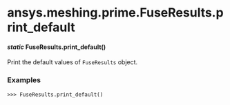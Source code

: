 # ansys.meshing.prime.FuseResults.print_default

<a id="ansys.meshing.prime.FuseResults.print_default"></a>

#### *static* FuseResults.print_default()

Print the default values of `FuseResults` object.

### Examples

```pycon
>>> FuseResults.print_default()
```

<!-- !! processed by numpydoc !! -->

